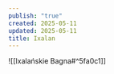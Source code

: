 ```yaml
---
publish: "true"
created: 2025-05-11
updated: 2025-05-11
title: Ixalan
---
```

![[Ixalańskie Bagna#^5fa0c1]]